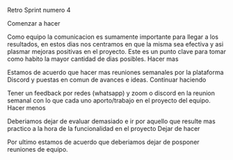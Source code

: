 Retro Sprint numero 4

<p>Comenzar a hacer<p>
<p>Como equipo la comunicacion es sumamente importante para llegar a los resultados, en estos dias nos centramos en que la misma sea efectiva y asi plasmar mejoras positivas en el proyecto. Este es un punto clave para tomar como habito la mayor cantidad de dias posibles.
Hacer mas<p>
<p>Estamos de acuerdo que hacer mas reuniones semanales por la plataforma Discord y puestas en comun de avances e ideas. 
Continuar haciendo<p>
<p>Tener un feedback por redes (whatsapp) y zoom o discord en la reunion semanal con lo que cada uno aporto/trabajo en el proyecto del equipo.
Hacer menos<p>
<p>Deberiamos dejar de evaluar demasiado e ir por aquello que resulte mas practico a la hora de la funcionalidad en el proyecto
Dejar de hacer<p>
<p>Por ultimo estamos de acuerdo que deberiamos dejar de posponer reuniones de equipo.<p>
